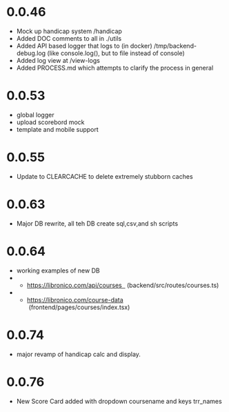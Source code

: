 # 0.0.46
- Mock up handicap system /handicap
- Added DOC comments to all in ./utils
- Added API based logger that logs to (in docker) /tmp/backend-debug.log (like console.log(), but to file instead of console)
- Added log view at /view-logs
- Added PROCESS.md which attempts to clarify the process in general

# 0.0.53
- global logger
- upload scorebord mock
- template and mobile support

# 0.0.55
- Update to CLEARCACHE to delete extremely stubborn caches

# 0.0.63 
- Major DB rewrite, all teh DB create sql,csv,and sh scripts

# 0.0.64
- working examples of new DB
- - https://libronico.com/api/courses   (backend/src/routes/courses.ts)
- - https://libronico.com/course-data  (frontend/pages/courses/index.tsx)

# 0.0.74 
- major revamp of handicap calc and display.  

# 0.0.76
- New Score Card added with dropdown coursename and keys trr_names 
